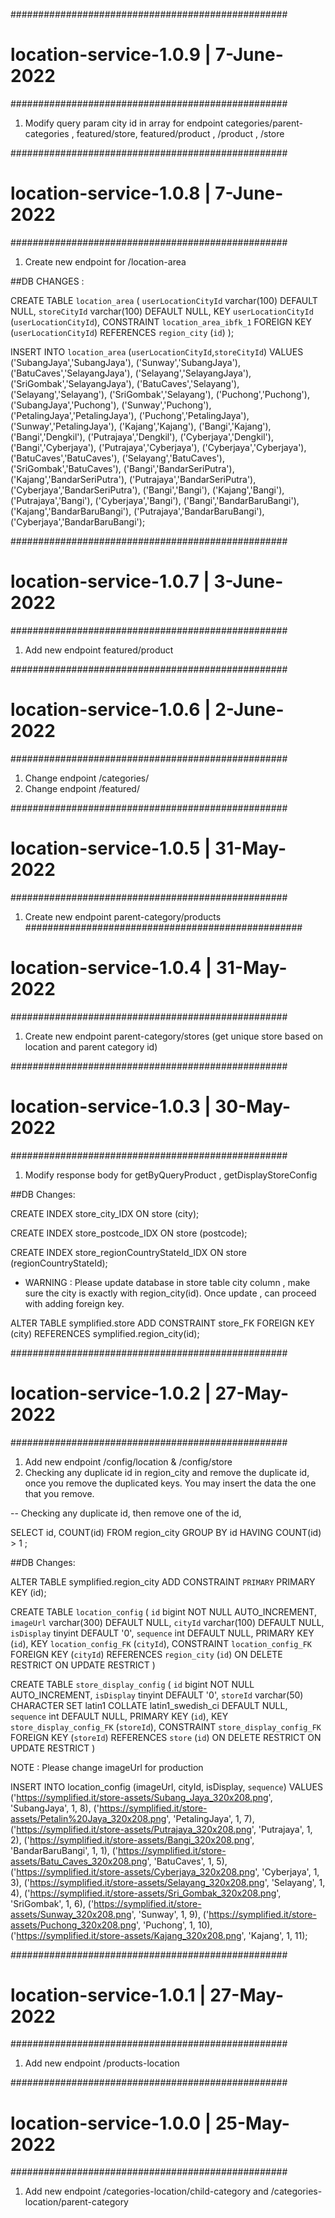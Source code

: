 ##################################################
# location-service-1.0.9 | 7-June-2022
##################################################
1. Modify query param city id in array for endpoint categories/parent-categories , featured/store, featured/product , /product , /store

##################################################
# location-service-1.0.8 | 7-June-2022
##################################################

1. Create new endpoint for /location-area

##DB CHANGES :

CREATE TABLE `location_area` (
  `userLocationCityId` varchar(100) DEFAULT NULL,
  `storeCityId` varchar(100) DEFAULT NULL,
  KEY `userLocationCityId` (`userLocationCityId`),
  CONSTRAINT `location_area_ibfk_1` FOREIGN KEY (`userLocationCityId`) REFERENCES `region_city` (`id`)
);

INSERT INTO `location_area` (`userLocationCityId`,`storeCityId`) VALUES
('SubangJaya','SubangJaya'),
('Sunway','SubangJaya'),
('BatuCaves','SelayangJaya'),
('Selayang','SelayangJaya'),
('SriGombak','SelayangJaya'),
('BatuCaves','Selayang'),
('Selayang','Selayang'),
('SriGombak','Selayang'),
('Puchong','Puchong'),
('SubangJaya','Puchong'),
('Sunway','Puchong'),
('PetalingJaya','PetalingJaya'),
('Puchong','PetalingJaya'),
('Sunway','PetalingJaya'),
('Kajang','Kajang'),
('Bangi','Kajang'),
('Bangi','Dengkil'),
('Putrajaya','Dengkil'),
('Cyberjaya','Dengkil'),
('Bangi','Cyberjaya'),
('Putrajaya','Cyberjaya'),
('Cyberjaya','Cyberjaya'),
('BatuCaves','BatuCaves'),
('Selayang','BatuCaves'),
('SriGombak','BatuCaves'),
('Bangi','BandarSeriPutra'),
('Kajang','BandarSeriPutra'),
('Putrajaya','BandarSeriPutra'),
('Cyberjaya','BandarSeriPutra'),
('Bangi','Bangi'),
('Kajang','Bangi'),
('Putrajaya','Bangi'),
('Cyberjaya','Bangi'),
('Bangi','BandarBaruBangi'),
('Kajang','BandarBaruBangi'),
('Putrajaya','BandarBaruBangi'),
('Cyberjaya','BandarBaruBangi');

##################################################
# location-service-1.0.7 | 3-June-2022
##################################################

1. Add new endpoint featured/product


##################################################
# location-service-1.0.6 | 2-June-2022
##################################################

1. Change endpoint /categories/
2. Change endpoint /featured/

##################################################
# location-service-1.0.5 | 31-May-2022
##################################################

1. Create new endpoint parent-category/products
##################################################
# location-service-1.0.4 | 31-May-2022
##################################################

1. Create new endpoint parent-category/stores (get unique store based on location and parent category id)

##################################################
# location-service-1.0.3 | 30-May-2022
##################################################
1. Modify response body for getByQueryProduct , getDisplayStoreConfig

##DB Changes:

CREATE INDEX store_city_IDX
ON store (city);

CREATE INDEX store_postcode_IDX
ON store (postcode);

CREATE INDEX store_regionCountryStateId_IDX
ON store (regionCountryStateId);

* WARNING : Please update database in store table city column , make sure the city is exactly with region_city(id). Once update , can proceed with adding foreign key.

ALTER TABLE symplified.store ADD CONSTRAINT store_FK FOREIGN KEY (city) REFERENCES symplified.region_city(id);

##################################################
# location-service-1.0.2 | 27-May-2022
##################################################

1. Add new endpoint /config/location & /config/store
2. Checking any duplicate id in region_city and remove the duplicate id, once you remove the duplicated keys. You may insert the data the one that you remove.

-- Checking any duplicate id, then remove one of the id,

SELECT id, COUNT(id)
FROM region_city
GROUP BY id
HAVING COUNT(id) > 1 ;

##DB Changes:

ALTER TABLE symplified.region_city ADD CONSTRAINT `PRIMARY` PRIMARY KEY (id);


CREATE TABLE `location_config` (
  `id` bigint NOT NULL AUTO_INCREMENT,
  `imageUrl` varchar(300) DEFAULT NULL,
  `cityId` varchar(100) DEFAULT NULL,
  `isDisplay` tinyint DEFAULT '0',
  `sequence` int DEFAULT NULL,
  PRIMARY KEY (`id`),
  KEY `location_config_FK` (`cityId`),
  CONSTRAINT `location_config_FK` FOREIGN KEY (`cityId`) REFERENCES `region_city` (`id`) ON DELETE RESTRICT ON UPDATE RESTRICT
)

CREATE TABLE `store_display_config` (
  `id` bigint NOT NULL AUTO_INCREMENT,
  `isDisplay` tinyint DEFAULT '0',
  `storeId` varchar(50) CHARACTER SET latin1 COLLATE latin1_swedish_ci DEFAULT NULL,
  `sequence` int DEFAULT NULL,
  PRIMARY KEY (`id`),
  KEY `store_display_config_FK` (`storeId`),
  CONSTRAINT `store_display_config_FK` FOREIGN KEY (`storeId`) REFERENCES `store` (`id`) ON DELETE RESTRICT ON UPDATE RESTRICT
)

NOTE : Please change imageUrl for production

INSERT INTO location_config (imageUrl, cityId, isDisplay, `sequence`) VALUES
('https://symplified.it/store-assets/Subang_Jaya_320x208.png', 'SubangJaya', 1, 8),
('https://symplified.it/store-assets/Petalin%20Jaya_320x208.png', 'PetalingJaya', 1, 7),
('https://symplified.it/store-assets/Putrajaya_320x208.png', 'Putrajaya', 1, 2),
('https://symplified.it/store-assets/Bangi_320x208.png', 'BandarBaruBangi', 1, 1),
('https://symplified.it/store-assets/Batu_Caves_320x208.png', 'BatuCaves', 1, 5),
('https://symplified.it/store-assets/Cyberjaya_320x208.png', 'Cyberjaya', 1, 3),
('https://symplified.it/store-assets/Selayang_320x208.png', 'Selayang', 1, 4),
('https://symplified.it/store-assets/Sri_Gombak_320x208.png', 'SriGombak', 1, 6),
('https://symplified.it/store-assets/Sunway_320x208.png', 'Sunway', 1, 9),
('https://symplified.it/store-assets/Puchong_320x208.png', 'Puchong', 1, 10),
('https://symplified.it/store-assets/Kajang_320x208.png', 'Kajang', 1, 11);

##################################################
# location-service-1.0.1 | 27-May-2022
##################################################

1. Add new endpoint /products-location

##################################################
# location-service-1.0.0 | 25-May-2022
##################################################

1. Add new endpoint /categories-location/child-category and /categories-location/parent-category




